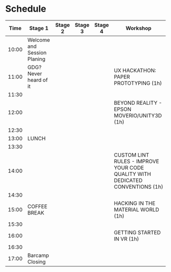 # Schedule

Time | Stage 1 | Stage 2 | Stage 3 | Stage 4 | Workshop
-----|--------|---------|---------|---------|---------
10:00  | Welcome and Session Planing | | | |
11:00  | GDG? Never heard of it | | | | UX HACKATHON: PAPER PROTOTYPING (1h)
11:30  |
12:00  |                        | | | | BEYOND REALITY - EPSON MOVERIO/UNITY3D (1h) 
12:30  |                        | | | | 
13:00  | LUNCH                  | | | | 
13:30  |                        | | | | 
14:00  |                        | | | | CUSTOM LINT RULES - IMPROVE YOUR CODE QUALITY WITH DEDICATED CONVENTIONS (1h)
14:30  |                        | | | | 
15:00  | COFFEE BREAK                        | | | | HACKING IN THE MATERIAL WORLD (1h)
15:30  |                        | | | | 
16:00  |                        | | | | GETTING STARTED IN VR (1h)
16:30  |                        | | | | 
17:00  | Barcamp Closing        | | | | 
